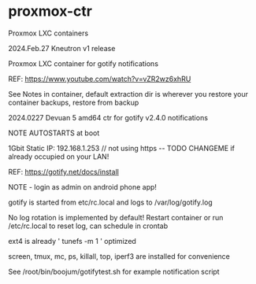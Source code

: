 # proxmox-ctr
Proxmox LXC containers

2024.Feb.27 Kneutron v1 release

Proxmox LXC container for gotify notifications

REF: https://www.youtube.com/watch?v=vZR2wz6xhRU

See Notes in container, default extraction dir is wherever you restore your container backups, restore from backup

2024.0227 Devuan 5 amd64 ctr for gotify v2.4.0 notifications

NOTE AUTOSTARTS at boot

1Gbit Static IP: 192.168.1.253 // not using https -- TODO CHANGEME if already occupied on your LAN!

REF: https://gotify.net/docs/install

NOTE - login as admin on android phone app!

gotify is started from etc/rc.local and logs to /var/log/gotify.log

No log rotation is implemented by default! Restart container or run /etc/rc.local to reset log, can schedule in crontab

ext4 is already ' tunefs -m 1 ' optimized

screen, tmux, mc, ps, killall, top, iperf3 are installed for convenience

See /root/bin/boojum/gotifytest.sh for example notification script
